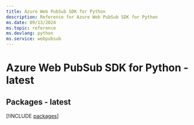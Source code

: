 ```yaml
---
title: Azure Web PubSub SDK for Python
description: Reference for Azure Web PubSub SDK for Python
ms.date: 09/13/2024
ms.topic: reference
ms.devlang: python
ms.service: webpubsub
---
```

# Azure Web PubSub SDK for Python - latest
## Packages - latest
[!INCLUDE [packages](web-pubsub-index.md)]
